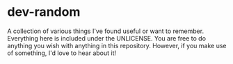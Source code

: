 # dev-random
A collection of various things I've found useful or want to remember.
Everything here is included under the UNLICENSE. You are free to do anything you wish with anything in this repository. However, if you make use of something, I'd love to hear about it!
